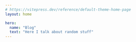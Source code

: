 ```yaml
---
# https://vitepress.dev/reference/default-theme-home-page
layout: home

hero:
  name: "Blog"
  text: "Here I talk about random stuff"
---
```

